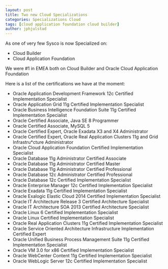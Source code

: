 ```yaml
---
layout: post
title: Two new Cloud Specializations
categories: Specializations Cloud
tags: [cloud application foundation cloud builder]
author: jphjulstad
---
```

As one of very few Sysco is now Specialized on:

* Cloud Builder
* Cloud Application Foundation

We were #1 in EMEA both on Cloud Builder and Oracle Cloud Application Foundation

Here is a list of the certifications we have at the moment:

* Oracle Application Development Framework 12c Certified Implementation Specialist 
* Oracle Application Grid 11g Certified Implementation Specialist 
* Oracle Business Intelligence Foundation Suite 11g Certified Implementation Specialist 
* Oracle Certified Associate, Java SE 8 Programmer 
* Oracle Certified Associate, MySQL 5 
* Oracle Certified Expert, Oracle Exadata X3 and X4 Administrator 
* Oracle Certified Expert, Oracle Real Application Clusters 11g and Grid Infrastru*cture Administrator 
* Oracle Cloud Application Foundation Certified Implementation Specialist 
* Oracle Database 11g Administrator Certified Associate 
* Oracle Database 11g Administrator Certified Master 
* Oracle Database 11g Administrator Certified Professional 
* Oracle Database 12c Administrator Certified Professional 
* Oracle Database 12c Certified Implementation Specialist 
* Oracle Enterprise Manager 12c Certified Implementation Specialist 
* Oracle Exadata 11g Certified Implementation Specialist 
* Oracle Exalogic Elastic Cloud 2014 Certified Implementation Specialist 
* Oracle IT Architecture Release 3 Certified Architecture Specialist 
* Oracle IT Architecture SOA 2013 Certified Architecture Specialist 
* Oracle Linux 6 Certified Implementation Specialist 
* Oracle Linux Certified Implementation Specialist 
* Oracle Real Application Clusters 11g Certified Implementation Specialist 
* Oracle Service Oriented Architecture Infrastructure Implementation Certified Expert 
* Oracle Unified Business Process Management Suite 11g Certified Implementation Specialist 
* Oracle VM 3.0 for x86 Certified Implementation Specialist 
* Oracle WebCenter Content 11g Certified Implementation Specialist 
* Oracle WebLogic Server 12c Certified Implementation Specialist 


